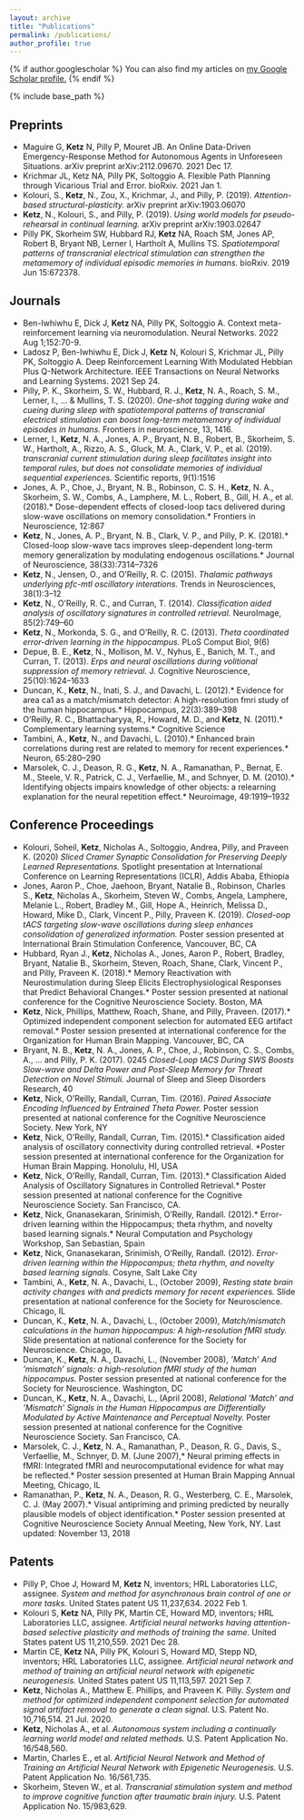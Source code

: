 ```yaml
---
layout: archive
title: "Publications"
permalink: /publications/
author_profile: true
---
```


{% if author.googlescholar %}
  You can also find my articles on <u><a href="{{author.googlescholar}}">my Google Scholar profile</a>.</u>
{% endif %}

{% include base_path %}


## Preprints
* Maguire G, **Ketz** N, Pilly P, Mouret JB. An Online Data-Driven Emergency-Response Method for Autonomous Agents in Unforeseen Situations. arXiv preprint arXiv:2112.09670. 2021 Dec 17.
* Krichmar JL, Ketz NA, Pilly PK, Soltoggio A. Flexible Path Planning through Vicarious Trial and Error. bioRxiv. 2021 Jan 1.
* Kolouri, S., **Ketz**, N., Zou, X., Krichmar, J., and Pilly, P. (2019). *Attention-based structural-plasticity.* arXiv preprint arXiv:1903.06070
* **Ketz**, N., Kolouri, S., and Pilly, P. (2019). *Using world models for pseudo-rehearsal in continual learning.* arXiv preprint arXiv:1903.02647
* Pilly PK, Skorheim SW, Hubbard RJ, **Ketz** NA, Roach SM, Jones AP, Robert B, Bryant NB, Lerner I, Hartholt A, Mullins TS. *Spatiotemporal patterns of transcranial electrical stimulation can strengthen the metamemory of individual episodic memories in humans.* bioRxiv. 2019 Jun 15:672378.


## Journals
* Ben-Iwhiwhu E, Dick J, **Ketz** NA, Pilly PK, Soltoggio A. Context meta-reinforcement learning via neuromodulation. Neural Networks. 2022 Aug 1;152:70-9.
* Ladosz P, Ben-Iwhiwhu E, Dick J, **Ketz** N, Kolouri S, Krichmar JL, Pilly PK, Soltoggio A. Deep Reinforcement Learning With Modulated Hebbian Plus Q-Network Architecture. IEEE Transactions on Neural Networks and Learning Systems. 2021 Sep 24.
* Pilly, P. K., Skorheim, S. W., Hubbard, R. J., **Ketz**, N. A., Roach, S. M., Lerner, I., ... & Mullins, T. S. (2020). *One-shot tagging during wake and cueing during sleep with spatiotemporal patterns of transcranial electrical stimulation can boost long-term metamemory of individual episodes in humans.* Frontiers in neuroscience, 13, 1416.
* Lerner, I., **Ketz**, N. A., Jones, A. P., Bryant, N. B., Robert, B., Skorheim, S. W., Hartholt, A., Rizzo, A. S., Gluck, M. A., Clark, V. P., et al. (2019). *transcranial current stimulation during sleep facilitates insight into temporal rules, but does not consolidate memories of individual sequential experiences.* Scientific reports, 9(1):1516
* Jones, A. P., Choe, J., Bryant, N. B., Robinson, C. S. H., **Ketz**, N. A., Skorheim, S. W., Combs, A., Lamphere, M. L., Robert, B., Gill, H. A., et al. (2018).* Dose-dependent effects of closed-loop tacs delivered during slow-wave oscillations on memory consolidation.* Frontiers in Neuroscience, 12:867
* **Ketz**, N., Jones, A. P., Bryant, N. B., Clark, V. P., and Pilly, P. K. (2018).* Closed-loop slow-wave tacs improves sleep-dependent long-term memory generalization by modulating endogenous oscillations.* Journal of Neuroscience, 38(33):7314–7326
* **Ketz**, N., Jensen, O., and O’Reilly, R. C. (2015). *Thalamic pathways underlying pfc-mtl oscillatory interations.* Trends in Neurosciences, 38(1):3–12
* **Ketz**, N., O’Reilly, R. C., and Curran, T. (2014). *Classification aided analysis of oscillatory signatures in controlled retrieval.* NeuroImage, 85(2):749–60
* **Ketz**, N., Morkonda, S. G., and O’Reilly, R. C. (2013). *Theta coordinated error-driven learning in the hippocampus.* PLoS Comput Biol, 9(6)
* Depue, B. E., **Ketz**, N., Mollison, M. V., Nyhus, E., Banich, M. T., and Curran, T. (2013). *Erps and neural oscillations during volitional suppression of memory retrieval.* J. Cognitive Neuroscience, 25(10):1624–1633
* Duncan, K., **Ketz**, N., Inati, S. J., and Davachi, L. (2012).* Evidence for area ca1 as a match/mismatch detector: A high-resolution fmri study of the human hippocampus.* Hippocampus, 22(3):389–398
* O’Reilly, R. C., Bhattacharyya, R., Howard, M. D., and **Ketz**, N. (2011).* Complementary learning systems.* Cognitive Science
* Tambini, A., **Ketz**, N., and Davachi, L. (2010).* Enhanced brain correlations during rest are related to memory for recent experiences.* Neuron, 65:280–290
* Marsolek, C. J., Deason, R. G., **Ketz**, N. A., Ramanathan, P., Bernat, E. M., Steele, V. R., Patrick, C. J., Verfaellie, M., and Schnyer, D. M. (2010).* Identifying objects impairs knowledge of other objects: a relearning explanation for the neural repetition effect.* Neuroimage, 49:1919–1932


## Conference Proceedings
* Kolouri, Soheil, **Ketz**, Nicholas A., Soltoggio, Andrea, Pilly, and Praveen K. (2020) *Sliced Cramer Synaptic Consolidation for Preserving Deeply Learned Representations.* Spotlight presentation at International Conference on Learning Representations (ICLR), Addis Ababa, Ethiopia
* Jones, Aaron P., Choe, Jaehoon, Bryant, Natalie B., Robinson, Charles S., **Ketz**, Nicholas A., Skorheim, Steven W., Combs, Angela, Lamphere, Melanie L., Robert, Bradley M., Gill, Hope A., Heinrich, Melissa D., Howard, Mike D., Clark, Vincent P., Pilly, Praveen K. (2019). *Closed-oop tACS targeting slow-wave oscillations during sleep enhances consolidation of generalized information.* Poster session presented at International Brain Stimulation Conference, Vancouver, BC, CA
* Hubbard, Ryan J., **Ketz**, Nicholas A., Jones, Aaron P., Robert, Bradley, Bryant, Natalie B., Skorheim, Steven, Roach, Shane, Clark, Vincent P., and Pilly, Praveen K. (2018).* Memory Reactivation with Neurostimulation during Sleep Elicits Electrophysiological Responses that Predict Behavioral Changes.* Poster session presented at national conference for the Cognitive Neuroscience Society. Boston, MA
* **Ketz**, Nick, Phillips, Matthew, Roach, Shane, and Pilly, Praveen. (2017).* Optimized independent component selection for automated EEG artifact removal.* Poster session presented at international conference for the Organization for Human Brain Mapping. Vancouver, BC, CA
* Bryant, N. B., **Ketz**, N. A., Jones, A. P., Choe, J., Robinson, C. S., Combs, A., ... and Pilly, P. K. (2017). 0245 *Closed-Loop tACS During SWS Boosts Slow-wave and Delta Power and Post-Sleep Memory for Threat Detection on Novel Stimuli.* Journal of Sleep and Sleep Disorders Research, 40
* **Ketz**, Nick, O’Reilly, Randall, Curran, Tim. (2016). *Paired Associate Encoding Influenced by Entrained Theta Power.* Poster session presented at national conference for the Cognitive Neuroscience Society. New York, NY
* **Ketz**, Nick, O’Reilly, Randall, Curran, Tim. (2015).* Classification aided analysis of oscillatory connectivity during controlled retrieval. *Poster session presented at international conference for the Organization for Human Brain Mapping. Honolulu, HI, USA
* **Ketz**, Nick, O’Reilly, Randall, Curran, Tim. (2013).* Classification Aided Analysis of Oscillatory Signatures in Controlled Retrieval.* Poster session presented at national conference for the Cognitive Neuroscience Society. San Francisco, CA.
* **Ketz**, Nick, Gnanasekaran, Srinimish, O’Reilly, Randall. (2012).* Error-driven learning within the Hippocampus; theta rhythm, and novelty based learning signals.* Neural Computation and Psychology Workshop, San Sebastian, Spain
* **Ketz**, Nick, Gnanasekaran, Srinimish, O’Reilly, Randall. (2012). *Error-driven learning within the Hippocampus; theta rhythm, and novelty based learning signals.* Cosyne, Salt Lake City
* Tambini, A., **Ketz**, N. A., Davachi, L., (October 2009), *Resting state brain activity changes with and predicts memory for recent experiences.* Slide presentation at national conference for the Society for Neuroscience. Chicago, IL
* Duncan, K., **Ketz**, N. A., Davachi, L., (October 2009), *Match/mismatch calculations in the human hippocampus: A high-resolution fMRI study.* Slide presentation at national conference for the Society for Neuroscience. Chicago, IL
* Duncan, K., **Ketz**, N. A., Davachi, L., (November 2008), *’Match’ And ’mismatch’ signals: a high-resolution fMRI study of the human hippocampus.* Poster session presented at national conference for the Society for Neuroscience. Washington, DC
* Duncan, K., **Ketz**, N. A., Davachi, L., (April 2008), *Relational ’Match’ and ’Mismatch’ Signals in the Human Hippocampus are Differentially Modulated by Active Maintenance and Perceptual Novelty.* Poster session presented at national conference for the Cognitive Neuroscience Society. San Francisco, CA.
* Marsolek, C. J., **Ketz**, N. A., Ramanathan, P., Deason, R. G., Davis, S., Verfaellie, M., Schnyer, D. M. (June 2007),* Neural priming effects in fMRI: Integrated fMRI and neurocomputational evidence for what may be reflected.* Poster session presented at Human Brain Mapping Annual Meeting, Chicago, IL
* Ramanathan, P., **Ketz**, N. A., Deason, R. G., Westerberg, C. E., Marsolek, C. J. (May 2007).* Visual antipriming and priming predicted by neurally plausible models of object identification.* Poster session presented at Cognitive Neuroscience Society Annual Meeting, New York, NY. Last updated: November 13, 2018


## Patents
* Pilly P, Choe J, Howard M, **Ketz** N, inventors; HRL Laboratories LLC, assignee. *System and method for asynchronous brain control of one or more tasks.* United States patent US 11,237,634. 2022 Feb 1.
* Kolouri S, **Ketz** NA, Pilly PK, Martin CE, Howard MD, inventors; HRL Laboratories LLC, assignee. *Artificial neural networks having attention-based selective plasticity and methods of training the same.* United States patent US 11,210,559. 2021 Dec 28.
* Martin CE, **Ketz** NA, Pilly PK, Kolouri S, Howard MD, Stepp ND, inventors; HRL Laboratories LLC, assignee. *Artificial neural network and method of training an artificial neural network with epigenetic neurogenesis.* United States patent US 11,113,597. 2021 Sep 7.
* **Ketz**, Nicholas A., Matthew E. Phillips, and Praveen K. Pilly. *System and method for optimized independent component selection for automated signal artifact removal to generate a clean signal.* U.S. Patent No. 10,716,514. 21 Jul. 2020.
* **Ketz**, Nicholas A., et al. *Autonomous system including a continually learning world model and related methods.* U.S. Patent Application No. 16/548,560.
* Martin, Charles E., et al. *Artificial Neural Network and Method of Training an Artificial Neural Network with Epigenetic Neurogenesis.* U.S. Patent Application No. 16/561,735.
* Skorheim, Steven W., et al. *Transcranial stimulation system and method to improve cognitive function after traumatic brain injury.* U.S. Patent Application No. 15/983,629.



